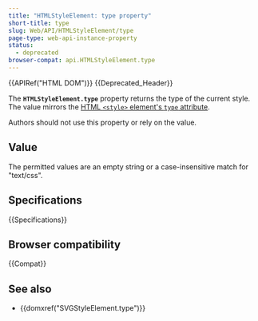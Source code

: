 ```yaml
---
title: "HTMLStyleElement: type property"
short-title: type
slug: Web/API/HTMLStyleElement/type
page-type: web-api-instance-property
status:
  - deprecated
browser-compat: api.HTMLStyleElement.type
---
```


{{APIRef("HTML DOM")}} {{Deprecated_Header}}

The **`HTMLStyleElement.type`** property returns the type of the current style.
The value mirrors the [HTML `<style>` element's `type` attribute](/en-US/docs/Web/HTML/Element/style#type).

Authors should not use this property or rely on the value.

## Value

The permitted values are an empty string or a case-insensitive match for "text/css".

## Specifications

{{Specifications}}

## Browser compatibility

{{Compat}}

## See also

- {{domxref("SVGStyleElement.type")}}
